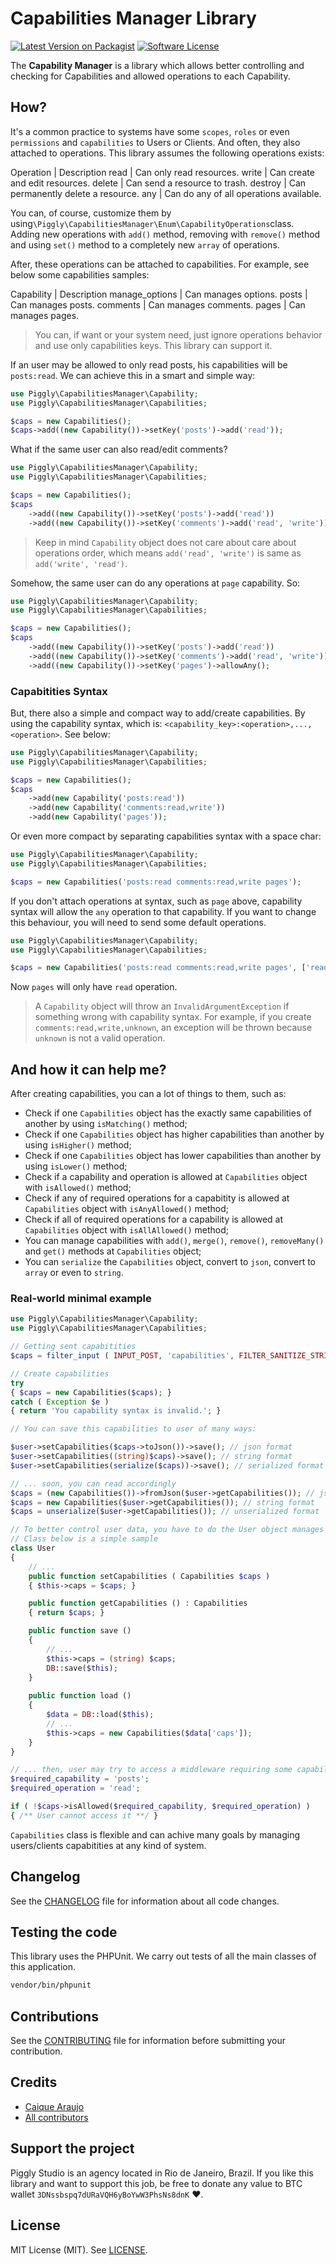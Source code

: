 # Capabilities Manager Library

[![Latest Version on Packagist](https://img.shields.io/packagist/v/piggly/php-capabilities-manager.svg?style=flat-square)](https://packagist.org/packages/piggly/php-capabilities-manager) [![Software License](https://img.shields.io/badge/license-MIT-brightgreen.svg?style=flat-square)](LICENSE) 

The **Capability Manager** is a library which allows better controlling and checking for Capabilities and allowed operations to each Capability.

## How?

It's a common practice to systems have some `scopes`, `roles` or even `permissions` and `capabilities` to Users or Clients. And often, they also attached to operations. This library assumes the following operations exists:

Operation | Description
read | Can only read resources.
write | Can create and edit resources.
delete | Can send a resource to trash.
destroy | Can permanently delete a resource.
any | Can do any of all operations available.

You can, of course, customize them by using`\Piggly\CapabilitiesManager\Enum\CapabilityOperations`class. Adding new operations with `add()` method, removing with `remove()` method and using `set()` method to a completely new `array` of operations.

After, these operations can be attached to capabilities. For example, see below some capabilities samples:

Capability | Description
manage_options | Can manages options.
posts | Can manages posts.
comments | Can manages comments.
pages | Can manages pages.

> You can, if want or your system need, just ignore operations behavior and use only capabilities keys. This library can support it.

If an user may be allowed to only read posts, his capabilities will be `posts:read`. We can achieve this in a smart and simple way:

```php
use Piggly\CapabilitiesManager\Capability;
use Piggly\CapabilitiesManager\Capabilities;

$caps = new Capabilities();
$caps->add((new Capability())->setKey('posts')->add('read'));
```

What if the same user can also read/edit comments?

```php
use Piggly\CapabilitiesManager\Capability;
use Piggly\CapabilitiesManager\Capabilities;

$caps = new Capabilities();
$caps
	->add((new Capability())->setKey('posts')->add('read'))
	->add((new Capability())->setKey('comments')->add('read', 'write'));
```

> Keep in mind `Capability` object does not care about care about operations order, which means `add('read', 'write')` is same as `add('write', 'read')`.

Somehow, the same user can do any operations at `page` capability. So:

```php
use Piggly\CapabilitiesManager\Capability;
use Piggly\CapabilitiesManager\Capabilities;

$caps = new Capabilities();
$caps
	->add((new Capability())->setKey('posts')->add('read'))
	->add((new Capability())->setKey('comments')->add('read', 'write'))
	->add((new Capability())->setKey('pages')->allowAny();
```

### Capabitities Syntax

But, there also a simple and compact way to add/create capabilities. By using the capability syntax, which is: `<capability_key>:<operation>,...,<operation>`. See below:

```php
use Piggly\CapabilitiesManager\Capability;
use Piggly\CapabilitiesManager\Capabilities;

$caps = new Capabilities();
$caps
	->add(new Capability('posts:read'))
	->add(new Capability('comments:read,write'))
	->add(new Capability('pages'));
```

Or even more compact by separating capabilities syntax with a space char:

```php
use Piggly\CapabilitiesManager\Capability;
use Piggly\CapabilitiesManager\Capabilities;

$caps = new Capabilities('posts:read comments:read,write pages');
```

If you don't attach operations at syntax, such as `page` above, capability syntax will allow the `any` operation to that capability. If you want to change this behaviour, you will need to send some default operations.

```php
use Piggly\CapabilitiesManager\Capability;
use Piggly\CapabilitiesManager\Capabilities;

$caps = new Capabilities('posts:read comments:read,write pages', ['read']);
```

Now `pages` will only have `read` operation.

> A `Capability` object will throw an `InvalidArgumentException` if something wrong with capability syntax. For example, if you create `comments:read,write,unknown`, an exception will be thrown because `unknown` is not a valid operation.

## And how it can help me?

After creating capabilities, you can a lot of things to them, such as:

* Check if one `Capabilities` object has the exactly same capabilities of another by using `isMatching()` method;
* Check if one `Capabilities` object has higher capabilities than another by using `isHigher()` method;
* Check if one `Capabilities` object has lower capabilities than another by using `isLower()` method;
* Check if a capability and operation is allowed at `Capabilities` object with `isAllowed()` method;
* Check if any of required operations for a capabitity is allowed at `Capabilities` object with `isAnyAllowed()` method;
* Check if all of required operations for a capability is allowed at `Capabilities` object with `isAllAllowed()` method;
* You can manage capabilities with `add()`, `merge()`, `remove()`, `removeMany()` and `get()` methods at `Capabilities` object;
* You can `serialize` the `Capabilities` object, convert to `json`, convert to `array` or even to `string`.

### Real-world minimal example

```php
use Piggly\CapabilitiesManager\Capability;
use Piggly\CapabilitiesManager\Capabilities;

// Getting sent capabitities
$caps = filter_input ( INPUT_POST, 'capabilities', FILTER_SANITIZE_STRING );

// Create capabilities
try
{ $caps = new Capabilities($caps); }
catch ( Exception $e )
{ return 'You capability syntax is invalid.'; }

// You can save this capabilities to user of many ways:

$user->setCapabilities($caps->toJson())->save(); // json format
$user->setCapabilities((string)$caps)->save(); // string format
$user->setCapabilities(serialize($caps))->save(); // serialized format

// ... soon, you can read accordingly
$caps = (new Capabilities())->fromJson($user->getCapabilities()); // json format
$caps = new Capabilities($user->getCapabilities()); // string format
$caps = unserialize($user->getCapabilities()); // unserialized format

// To better control user data, you have to do the User object manages Capabilities object:
// Class below is a simple sample
class User
{
	// ...
	public function setCapabilities ( Capabilities $caps )
	{ $this->caps = $caps; }

	public function getCapabilities () : Capabilities
	{ return $caps; }

	public function save ()
	{
		// ...
		$this->caps = (string) $caps;
		DB::save($this);
	}
	
	public function load ()
	{
		$data = DB::load($this);
		// ...
		$this->caps = new Capabilities($data['caps']);
	}
}

// ... then, user may try to access a middleware requiring some capability and operation
$required_capability = 'posts';
$required_operation = 'read';

if ( !$caps->isAllowed($required_capability, $required_operation) )
{ /** User cannot access it **/ }
```

`Capabilities` class is flexible and can achive many goals by managing users/clients capabitities at any kind of system.


## Changelog

See the [CHANGELOG](CHANGELOG.md) file for information about all code changes.

## Testing the code

This library uses the PHPUnit. We carry out tests of all the main classes of this application.

```bash
vendor/bin/phpunit
```

## Contributions

See the [CONTRIBUTING](CONTRIBUTING.md) file for information before submitting your contribution.

## Credits

- [Caique Araujo](https://github.com/caiquearaujo)
- [All contributors](../../contributors)

## Support the project

Piggly Studio is an agency located in Rio de Janeiro, Brazil. If you like this library and want to support this job, be free to donate any value to BTC wallet `3DNssbspq7dURaVQH6yBoYwW3PhsNs8dnK` ❤.

## License

MIT License (MIT). See [LICENSE](LICENSE).